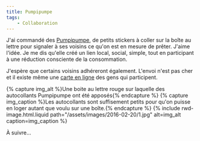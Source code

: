 ```yaml
---
title: Pumpipumpe
tags:
    - Collaboration
---
```


J'ai commandé des [Pumpipumpe](http://www.pumpipumpe.ch/ca-functionne-ainsi/), de petits stickers à coller sur la boîte au lettre pour signaler à ses voisins ce qu'on est en mesure de prêter. J'aime l'idée. Je me dis qu'elle créé un lien local, social, simple, tout en participant à une réduction consciente de la consommation.

J'espère que certains voisins adhéreront également. L'envoi n'est pas cher et il existe même une [carte en ligne](http://www.pumpipumpe.ch/map/page_v2/) des gens qui participent.

{% capture img_alt %}Une boite au lettre rouge sur laquelle des autocollants Pumpipumpe ont été apposés{% endcapture %} {% capture img_caption %}Les autocollants sont suffisement petits pour qu'on puisse en loger autant que voulu sur une boîte.{% endcapture %} {% include rwd-image.html.liquid
path="/assets/images/2016-02-20/1.jpg"
alt=img_alt
caption=img_caption
%}

À suivre…

